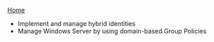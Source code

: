 
[Home](../README.md)

- Implement and manage hybrid identities
- Manage Windows Server by using domain-based Group Policies
